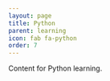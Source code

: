 ```yaml
---
layout: page
title: Python
parent: learning
icon: fab fa-python
order: 7
---
```


Content for Python learning.